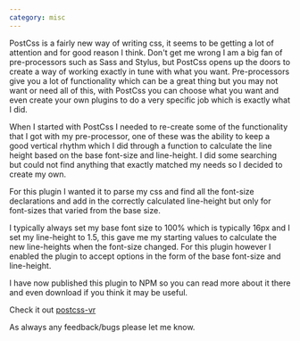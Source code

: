 ```yaml
---
category: misc
---
```


PostCss is a fairly new way of writing css, it seems to be getting a lot of attention and for good reason I think. Don't get me wrong I am a big fan of pre-processors such as Sass and Stylus, but PostCss opens up the doors to create a way of working exactly in tune with what you want. Pre-processors give you a lot of functionality which can be a great thing but you may not want or need all of this, with PostCss you can choose what you want and even create your own plugins to do a very specific job which is exactly what I did.

When I started with PostCss I needed to re-create some of the functionality that I got with my pre-processor, one of these was the ability to keep a good vertical rhythm which I did through a function to calculate the line height based on the base font-size and line-height. I did some searching but could not find anything that exactly matched my needs so I decided to create my own.

For this plugin I wanted it to parse my css and find all the font-size declarations and add in the correctly calculated line-height but only for font-sizes that varied from the base size.

I typically always set my base font size to 100% which is typically 16px and I set my line-height to 1.5, this gave me my starting values to calculate the new line-heights when the font-size changed. For this plugin however I enabled the plugin to accept options in the form of the base font-size and line-height.

I have now published this plugin to NPM so you can read more about it there and even download if you think it may be useful.

Check it out [postcss-vr](https://www.npmjs.com/package/postcss-vr)

As always any feedback/bugs please let me know.
